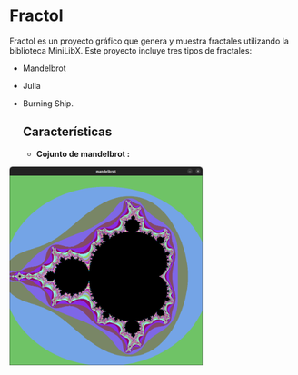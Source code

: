 # Fractol

Fractol es un proyecto gráfico que genera y muestra fractales utilizando la biblioteca MiniLibX. Este proyecto incluye tres tipos de fractales: 
- Mandelbrot
- Julia
- Burning Ship.

  ## Características
  - **Cojunto de mandelbrot :**
<img src="https://github.com/mariverg/fractol/blob/main/Captura%20desde%202024-08-24%2017-30-28.png" alt="fractal mandebrot" width="340" height="350">


